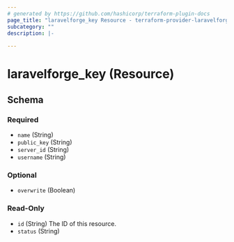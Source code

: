 ```yaml
---
# generated by https://github.com/hashicorp/terraform-plugin-docs
page_title: "laravelforge_key Resource - terraform-provider-laravelforge"
subcategory: ""
description: |-
  
---
```


# laravelforge_key (Resource)





<!-- schema generated by tfplugindocs -->
## Schema

### Required

- `name` (String)
- `public_key` (String)
- `server_id` (String)
- `username` (String)

### Optional

- `overwrite` (Boolean)

### Read-Only

- `id` (String) The ID of this resource.
- `status` (String)


